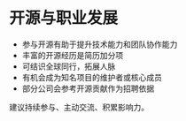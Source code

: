# 开源与职业发展

- 参与开源有助于提升技术能力和团队协作能力
- 丰富的开源经历是简历加分项
- 可结识全球同行，拓展人脉
- 有机会成为知名项目的维护者或核心成员
- 部分公司会参考开源贡献作为招聘依据

建议持续参与、主动交流、积累影响力。
